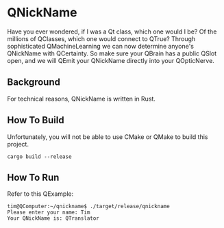 # QNickName #

Have you ever wondered, if I was a Qt class, which one would I be? Of the
millions of QClasses, which one would connect to QTrue? Through sophisticated
QMachineLearning we can now determine anyone's QNickName with QCertainty. So
make sure your QBrain has a public QSlot open, and we will QEmit your QNickName
directly into your QOpticNerve.

## Background ##

For technical reasons, QNickName is written in Rust.

## How To Build ##

Unfortunately, you will not be able to use CMake or QMake to build this project.

```text
cargo build --release
```

## How To Run ##

Refer to this QExample:

```text
tim@QComputer:~/qnickname$ ./target/release/qnickname
Please enter your name: Tim
Your QNickName is: QTranslator
```
